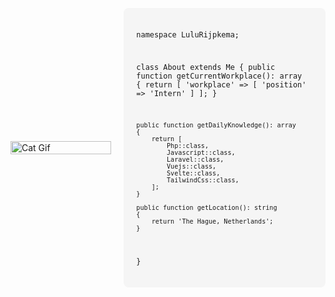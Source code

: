 <div style="display: flex; align-items: center;">
  <div style="flex: 1;">
    <img src="https://media.giphy.com/media/mcsPU3SkKrYDdW3aAU/giphy.gif" alt="Cat Gif" style="width: 100%; max-width: 300px;">
  </div>
  <div style="flex: 2; padding-left: 20px;">
    <pre style="background-color: #f5f5f5; padding: 20px; border-radius: 8px;">
      <code>
<?php

namespace LuluRijpkema;

class About extends Me
{
    public function getCurrentWorkplace(): array
    {
        return [
            'workplace' => [
                'position' => 'Intern'
            ]
        ];
    }

    public function getDailyKnowledge(): array
    {
        return [
            Php::class,
            Javascript::class,
            Laravel::class,
            Vuejs::class,
            Svelte::class,
            TailwindCss::class,
        ];
    }

    public function getLocation(): string
    {
        return 'The Hague, Netherlands';
    }
}
      </code>
    </pre>
  </div>
</div>

